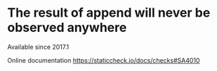 # The result of append will never be observed anywhere

Available since
    2017.1

Online documentation
    https://staticcheck.io/docs/checks#SA4010
